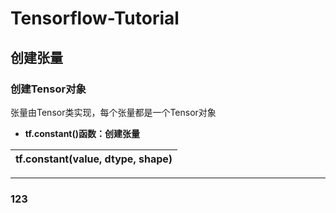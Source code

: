 # Tensorflow-Tutorial
## 创建张量
### 创建Tensor对象
张量由Tensor类实现，每个张量都是一个Tensor对象
- __tf.constant()函数：创建张量__
 
| tf.constant(value, dtype, shape) | 
| -------------------------------- |
_____
### 123
